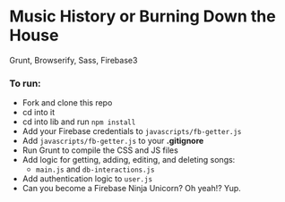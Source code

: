 # Music History or Burning Down the House
Grunt, Browserify, Sass, Firebase3

### To run: 
+ Fork and clone this repo
+ cd into it
+ cd into lib and run `npm install`
+ Add your Firebase credentials to `javascripts/fb-getter.js`
+ Add `javascripts/fb-getter.js` to your **.gitignore**
+ Run Grunt to compile the CSS and JS files
+ Add logic for getting, adding, editing, and deleting songs: 
    + `main.js` and `db-interactions.js`
+ Add authentication logic to `user.js`
+ Can you become a Firebase Ninja Unicorn? Oh yeah!? Yup.

